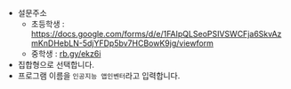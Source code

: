 * 설문주소
  * 초등학생 : https://docs.google.com/forms/d/e/1FAIpQLSeoPSIVSWCFja6SkvAzmKnDHebLN-5djYFDp5bv7HCBowK9jg/viewform
  * 중학생 : [rb.gy/ekz6i](https://rb.gy/ekz6i)
* 집합형으로 선택합니다.
* 프로그램 이름을 ```인공지능 앱인벤터```라고 입력합니다.
